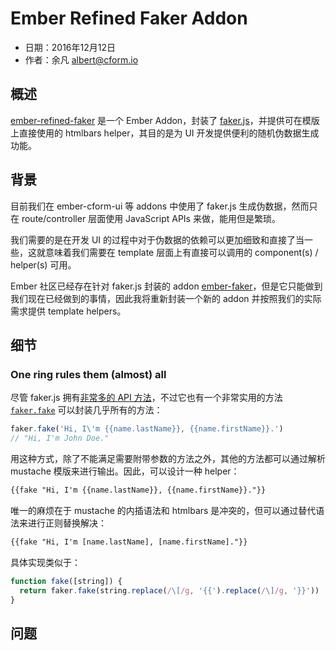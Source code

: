# Ember Refined Faker Addon

- 日期：2016年12月12日
- 作者：余凡 <albert@cform.io>

## 概述

[ember-refined-faker](https://github.com/very-geek/ember-refined-faker) 是一个 Ember Addon，封装了 [faker.js](https://github.com/Marak/faker.js)，并提供可在模版上直接使用的 htmlbars helper，其目的是为 UI 开发提供便利的随机伪数据生成功能。

## 背景

目前我们在 ember-cform-ui 等 addons 中使用了 faker.js 生成伪数据，然而只在 route/controller 层面使用 JavaScript APIs 来做，能用但是繁琐。

我们需要的是在开发 UI 的过程中对于伪数据的依赖可以更加细致和直接了当一些，这就意味着我们需要在 template 层面上有直接可以调用的 component(s) / helper(s) 可用。

Ember 社区已经存在针对 faker.js 封装的 addon [ember-faker](github.com/johnotander/ember-faker)，但是它只能做到我们现在已经做到的事情，因此我将重新封装一个新的 addon 并按照我们的实际需求提供 template helpers。

## 细节

### One ring rules them (almost) all

尽管 faker.js 拥有[非常多的 API 方法](http://marak.github.io/faker.js/)，不过它也有一个非常实用的方法 [`faker.fake`](http://marak.github.io/faker.js/faker.html#-static-fake__anchor) 可以封装几乎所有的方法：

```javascript
faker.fake('Hi, I\'m {{name.lastName}}, {{name.firstName}}.')
// "Hi, I'm John Doe."
```

用这种方式，除了不能满足需要附带参数的方法之外，其他的方法都可以通过解析 mustache 模版来进行输出。因此，可以设计一种 helper：

```html
{{fake "Hi, I'm {{name.lastName}}, {{name.firstName}}."}}
```

唯一的麻烦在于 mustache 的内插语法和 htmlbars 是冲突的，但可以通过替代语法来进行正则替换解决：

```html
{{fake "Hi, I'm [name.lastName], [name.firstName]."}}
```

具体实现类似于：

```javascript
function fake([string]) {
  return faker.fake(string.replace(/\[/g, '{{').replace(/\]/g, '}}'))
}
```

## 问题